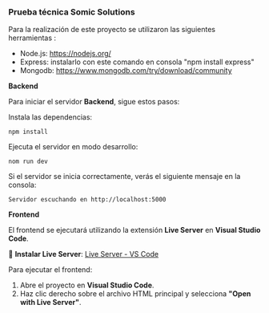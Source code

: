### Prueba técnica Somic Solutions 

Para la realización de este proyecto se utilizaron las siguientes herramientas :

- Node.js:  https://nodejs.org/
- Express: instalarlo con este comando en consola "npm install express"
- Mongodb: https://www.mongodb.com/try/download/community

**Backend**

Para iniciar el servidor **Backend**, sigue estos pasos:

Instala las dependencias:

```
npm install
```

Ejecuta el servidor en modo desarrollo:

```
nom run dev
```

Si el servidor se inicia correctamente, verás el siguiente mensaje en la consola:

```
Servidor escuchando en http://localhost:5000
```

**Frontend**

El frontend se ejecutará utilizando la extensión **Live Server** en **Visual Studio Code**.

🔗 **Instalar Live Server**: [Live Server - VS Code](https://marketplace.visualstudio.com/items?itemName=ritwickdey.LiveServer)

Para ejecutar el frontend:

1. Abre el proyecto en **Visual Studio Code**.
2. Haz clic derecho sobre el archivo HTML principal y selecciona **"Open with Live Server"**.
